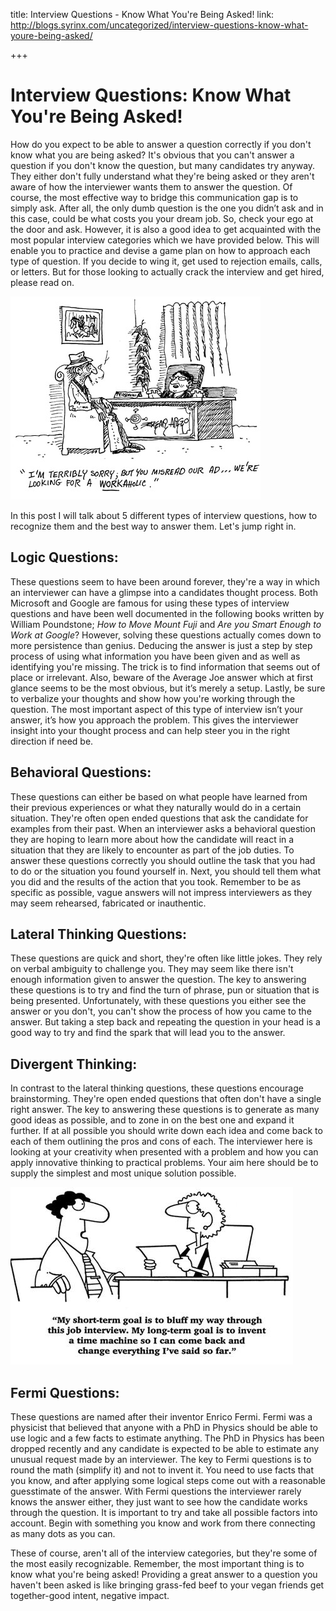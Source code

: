 title: Interview Questions - Know What You're Being Asked!
link: http://blogs.syrinx.com/uncategorized/interview-questions-know-what-youre-being-asked/

+++

# Interview Questions: Know What You're Being Asked!

How do you expect to be able to answer a question correctly if you don't know what you are being asked? It's obvious that you can't answer a question if you don't know the question, but many candidates try anyway. They either don't fully understand what they're being asked or they aren't aware of how the interviewer wants them to answer the question. Of course, the most effective way to bridge this communication gap is to simply ask. After all, the only dumb question is the one you didn’t ask and in this case, could be what costs you your dream job. So, check your ego at the door and ask. However, it is also a good idea to get acquainted with the most popular interview categories which we have provided below. This will enable you to practice and devise a game plan on how to approach each type of question. If you decide to wing it, get used to rejection emails, calls, or letters. But for those looking to actually crack the interview and get hired, please read on.

![Misunderstanding](/assets/img/blog/misunderstanding.jpg)

In this post I will talk about 5 different types of interview questions, how to recognize them and the best way to answer them. Let's jump right in.

## Logic Questions:

These questions seem to have been around forever, they're a way in which an interviewer can have a glimpse into a candidates thought process. Both Microsoft and Google are famous for using these types of interview questions and have been well documented in the following books written by William Poundstone; _How to Move Mount Fuji_ and _Are you Smart Enough to Work at Google_? However, solving these questions actually comes down to more persistence than genius. Deducing the answer is just a step by step process of using what information you have been given and as well as identifying you're missing. The trick is to find information that seems out of place or irrelevant. Also, beware of the Average Joe answer which at first glance seems to be the most obvious, but it’s merely a setup. Lastly, be sure to verbalize your thoughts and show how you're working through the question. The most important aspect of this type of interview isn’t your answer, it’s how you approach the problem. This gives the interviewer insight into your thought process and can help steer you in the right direction if need be.

## Behavioral Questions:

These questions can either be based on what people have learned from their previous experiences or what they naturally would do in a certain situation. They're often open ended questions that ask the candidate for examples from their past. When an interviewer asks a behavioral question they are hoping to learn more about how the candidate will react in a situation that they are likely to encounter as part of the job duties. To answer these questions correctly you should outline the task that you had to do or the situation you found yourself in. Next, you should tell them what you did and the results of the action that you took. Remember to be as specific as possible, vague answers will not impress interviewers as they may seem rehearsed, fabricated or inauthentic.

## Lateral Thinking Questions:

These questions are quick and short, they're often like little jokes. They rely on verbal ambiguity to challenge you. They may seem like there isn't enough information given to answer the question. The key to answering these questions is to try and find the turn of phrase, pun or situation that is being presented. Unfortunately, with these questions you either see the answer or you don't, you can't show the process of how you came to the answer. But taking a step back and repeating the question in your head is a good way to try and find the spark that will lead you to the answer.

## Divergent Thinking:

In contrast to the lateral thinking questions, these questions encourage brainstorming. They're open ended questions that often don't have a single right answer. The key to answering these questions is to generate as many good ideas as possible, and to zone in on the best one and expand it further. If at all possible you should write down each idea and come back to each of them outlining the pros and cons of each. The interviewer here is looking at your creativity when presented with a problem and how you can apply innovative thinking to practical problems. Your aim here should be to supply the simplest and most unique solution possible.

![Goals](/assets/img/blog/goals.jpg)

## Fermi Questions:

These questions are named after their inventor Enrico Fermi. Fermi was a physicist that believed that anyone with a PhD in Physics should be able to use logic and a few facts to estimate anything. The PhD in Physics has been dropped recently and any candidate is expected to be able to estimate any unusual request made by an interviewer. The key to Fermi questions is to round the math (simplify it) and not to invent it. You need to use facts that you know, and after applying some logical steps come out with a reasonable guesstimate of the answer. With Fermi questions the interviewer rarely knows the answer either, they just want to see how the candidate works through the question. It is important to try and take all possible factors into account. Begin with something you know and work from there connecting as many dots as you can.

These of course, aren't all of the interview categories, but they're some of the most easily recognizable. Remember, the most important thing is to know what you're being asked! Providing a great answer to a question you haven't been asked is like bringing grass-fed beef to your vegan friends get together-good intent, negative impact.
